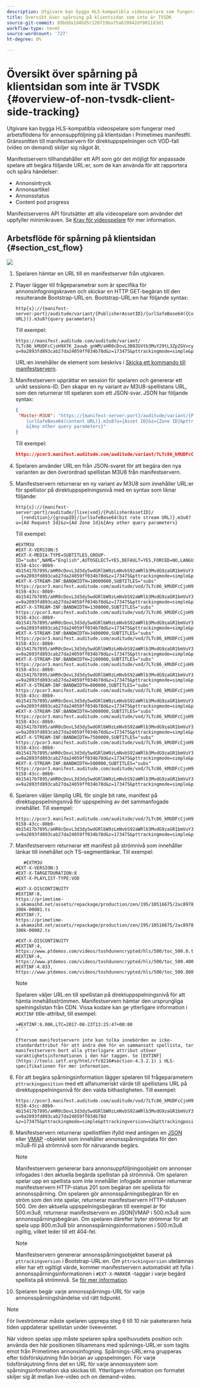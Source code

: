 ```yaml
---
description: Utgivare kan bygga HLS-kompatibla videospelare som fungerar med arbetsflödena för annonsuppföljning på klientsidan i Primetimes manifestfil. Gränssnitten till manifestservern för direktuppspelningen och VOD-fall (video on demand) skiljer sig något åt.
title: Översikt över spårning på klientsidan som inte är TVSDK
source-git-commit: 89bdda1d4bd5c126f19ba75a819942df901183d1
workflow-type: tm+mt
source-wordcount: '727'
ht-degree: 0%

---
```



# Översikt över spårning på klientsidan som inte är TVSDK {#overview-of-non-tvsdk-client-side-tracking}

Utgivare kan bygga HLS-kompatibla videospelare som fungerar med arbetsflödena för annonsuppföljning på klientsidan i Primetimes manifestfil. Gränssnitten till manifestservern för direktuppspelningen och VOD-fall (video on demand) skiljer sig något åt.

Manifestservern tillhandahåller ett API som gör det möjligt för anpassade spelare att begära följande URL:er, som de kan använda för att rapportera och spåra händelser:

* Annonsintryck
* Annonsartikel
* Annonsstatus
* Content pod progress

Manifestserverns API förutsätter att alla videospelare som använder det uppfyller minimikraven. Se [Krav för videospelare](/help/primetime-ad-insertion/~old-msapi-topics/ms-player-req.md) för mer information.

## Arbetsflöde för spårning på klientsidan {#section_cst_flow}

![](assets/pt_ssai_notvsdk_csat_ai-workflow.png)

1. Spelaren hämtar en URL till en manifestserver från utgivaren.
1. Player lägger till frågeparametrar som är specifika för annonsinfogningskraven och skickar en HTTP GET-begäran till den resulterande Bootstrap-URL:en. Bootstrap-URL:en har följande syntax:

   ```URL
   http{s}://{manifest-server:port}/auditude/variant/{PublisherAssetID}/{urlSafeBase64({Content URL})}.m3u8?{query parameters}
   ```

   Till exempel:

   ```URL
   https://manifest.auditude.com/auditude/variant/
   7LTc86_kMUDFcCjoH9X7K_2auwb_gnWM/aHR0cDovL3B0ZGVtb3MuY29tL3ZpZGVvcy90b3NoZHVuZW5jcnlwdGVkL2hscy90ZXN0Mi5tM3U4.m3u8?
   u=9a2893fd893cab27da24059ff034b78d&z=173475&pttrackingmode=simple&pttrackingversion=v2&__sid__=docExample02
   ```

   URL:en innehåller de element som beskrivs i [Skicka ett kommando till manifestservern](/help/primetime-ad-insertion/~old-msapi-topics/ms-getting-started/ms-sending-cmd.md).

1. Manifestservern upprättar en session för spelaren och genererar ett unikt sessions-ID. Den skapar en ny variant av M3U8-spellistans URL, som den returnerar till spelaren som ett JSON-svar. JSON har följande syntax:

   ```JSON
   {
    "Master-M3U8": "https://{manifest-server:port}/auditude/variant/{PublisherAssetID}/{SessionID}/
       {urlSafeBase64(content URL)}.m3u8?u={Asset ID}&z={Zone ID}&pttrackingmode=simple&pttrackingversion=v2
       &{Any other query parameters}"
   }
   ```

   Till exempel:

   ```JSON
   https://pcor3.manifest.auditude.com/auditude/variant/7LTc86_kMUDFcCjoH9X7K_2auwb_gnWM/f958bef8-9158-43cc-80b9-4b15417b7895/aHR0cDovL3B0ZGVtb3MuY29tL3ZpZGVvcy90b3NoZHVuZW5jcnlwdGVkL2hscy90ZXN0Mi5tM3U4.3u8?u=9a2893fd893cab27da24059ff034b78d&z=173475&pttrackingmode=simple&pttrackingversion=v2
   ```

1. Spelaren använder URL:en från JSON-svaret för att begära den nya varianten av den överordnad spellistan M3U8 från manifestservern.

1. Manifestservern returnerar en ny variant av M3U8 som innehåller URL:er för spellistor på direktuppspelningsnivå med en syntax som liknar följande:

   ```URL
   http{s}://{manifest-server:port}/auditude/{live|vod}/{PublisherAssetID}/
     {rendition}/{groupID}/{urlSafeBase64(bit rate stream URL)}.m3u8?u={Ad Request Id}&z={Ad Zone Id}&{Any other query parameters}
   ```

   Till exempel:

   ```URL
   #EXTM3U
   #EXT-X-VERSION:5
   #EXT-X-MEDIA:TYPE=SUBTITLES,GROUP-ID="subs",NAME="English",AUTOSELECT=YES,DEFAULT=YES,FORCED=NO,LANGUAGE="eng",URI="https://pcor3.manifest.auditude.com/auditude/vod/7LTc86_kMUDFcCjoH9X7K_2auwb_gnWM/webvtt/f958bef8-9158-43cc-80b9-4b15417b7895/aHR0cDovL3d3dy5wdGRlbW9zLmNvbS92aWRlb3MvdG9zaGR1bmVuY3J5cHRlZC9obHMvd2VidnR0L1RPUy1lbjIubTN1OA.m3u8?u=9a2893fd893cab27da24059ff034b78d&z=173475&pttrackingmode=simple&pttrackingversion=v2"
   #EXT-X-STREAM-INF:BANDWIDTH=10000000,SUBTITLES="subs"
   https://pcor3.manifest.auditude.com/auditude/vod/7LTc86_kMUDFcCjoH9X7K_2auwb_gnWM/10000/f958bef8-9158-43cc-80b9-4b15417b7895/aHR0cDovL3d3dy5wdGRlbW9zLmNvbS92aWRlb3MvdG9zaGR1bmVuY3J5cHRlZC9obHMvMTAwMDAvdG9jXzEwMDAwLm0zdTg.m3u8?u=9a2893fd893cab27da24059ff034b78d&z=173475&pttrackingmode=simple&pttrackingversion=v2
   #EXT-X-STREAM-INF:BANDWIDTH=1300000,SUBTITLES="subs"
   https://pcor3.manifest.auditude.com/auditude/vod/7LTc86_kMUDFcCjoH9X7K_2auwb_gnWM/1300/f958bef8-9158-43cc-80b9-4b15417b7895/aHR0cDovL3d3dy5wdGRlbW9zLmNvbS92aWRlb3MvdG9zaGR1bmVuY3J5cHRlZC9obHMvMTMwMC90b2NfMTMwMC5tM3U4.m3u8?u=9a2893fd893cab27da24059ff034b78d&z=173475&pttrackingmode=simple&pttrackingversion=v2
   #EXT-X-STREAM-INF:BANDWIDTH=3400000,SUBTITLES="subs"
   https://pcor3.manifest.auditude.com/auditude/vod/7LTc86_kMUDFcCjoH9X7K_2auwb_gnWM/3400/f958bef8-9158-43cc-80b9-4b15417b7895/aHR0cDovL3d3dy5wdGRlbW9zLmNvbS92aWRlb3MvdG9zaGR1bmVuY3J5cHRlZC9obHMvMzQwMC90b2NfMzQwMC5tM3U4.m3u8?u=9a2893fd893cab27da24059ff034b78d&z=173475&pttrackingmode=simple&pttrackingversion=v2
   #EXT-X-STREAM-INF:BANDWIDTH=2100000,SUBTITLES="subs"
   https://pcor3.manifest.auditude.com/auditude/vod/7LTc86_kMUDFcCjoH9X7K_2auwb_gnWM/2100/f958bef8-9158-43cc-80b9-4b15417b7895/aHR0cDovL3d3dy5wdGRlbW9zLmNvbS92aWRlb3MvdG9zaGR1bmVuY3J5cHRlZC9obHMvMjEwMC90b2NfMjEwMC5tM3U4.m3u8?u=9a2893fd893cab27da24059ff034b78d&z=173475&pttrackingmode=simple&pttrackingversion=v2
   #EXT-X-STREAM-INF:BANDWIDTH=800000,SUBTITLES="subs"
   https://pcor3.manifest.auditude.com/auditude/vod/7LTc86_kMUDFcCjoH9X7K_2auwb_gnWM/800/f958bef8-9158-43cc-80b9-4b15417b7895/aHR0cDovL3d3dy5wdGRlbW9zLmNvbS92aWRlb3MvdG9zaGR1bmVuY3J5cHRlZC9obHMvODAwL3RvY184MDAubTN1OA.m3u8?u=9a2893fd893cab27da24059ff034b78d&z=173475&pttrackingmode=simple&pttrackingversion=v2
   #EXT-X-STREAM-INF:BANDWIDTH=5000000,SUBTITLES="subs"
   https://pcor3.manifest.auditude.com/auditude/vod/7LTc86_kMUDFcCjoH9X7K_2auwb_gnWM/5000/f958bef8-9158-43cc-80b9-4b15417b7895/aHR0cDovL3d3dy5wdGRlbW9zLmNvbS92aWRlb3MvdG9zaGR1bmVuY3J5cHRlZC9obHMvNTAwMC90b2NfNTAwMC5tM3U4.m3u8?u=9a2893fd893cab27da24059ff034b78d&z=173475&pttrackingmode=simple&pttrackingversion=v2
   #EXT-X-STREAM-INF:BANDWIDTH=7500000,SUBTITLES="subs"
   https://pcor3.manifest.auditude.com/auditude/vod/7LTc86_kMUDFcCjoH9X7K_2auwb_gnWM/7500/f958bef8-9158-43cc-80b9-4b15417b7895/aHR0cDovL3d3dy5wdGRlbW9zLmNvbS92aWRlb3MvdG9zaGR1bmVuY3J5cHRlZC9obHMvNzUwMC90b2NfNzUwMC5tM3U4.m3u8?u=9a2893fd893cab27da24059ff034b78d&z=173475&pttrackingmode=simple&pttrackingversion=v2
   #EXT-X-STREAM-INF:BANDWIDTH=500000,SUBTITLES="subs"
   https://pcor3.manifest.auditude.com/auditude/vod/7LTc86_kMUDFcCjoH9X7K_2auwb_gnWM/500/f958bef8-9158-43cc-80b9-4b15417b7895/aHR0cDovL3d3dy5wdGRlbW9zLmNvbS92aWRlb3MvdG9zaGR1bmVuY3J5cHRlZC9obHMvNTAwL3RvY181MDAubTN1OA.m3u8?u=9a2893fd893cab27da24059ff034b78d&z=173475&pttrackingmode=simple&pttrackingversion=v2
   ```

1. Spelaren väljer lämplig URL för single bit rate, manifest på direktuppspelningsnivå för uppspelning av det sammanfogade innehållet. Till exempel:

   ```URL
   https://pcor3.manifest.auditude.com/auditude/vod/7LTc86_kMUDFcCjoH9X7K_2auwb_gnWM/500/f958bef8-9158-43cc-80b9-4b15417b7895/aHR0cDovL3d3dy5wdGRlbW9zLmNvbS92aWRlb3MvdG9zaGR1bmVuY3J5cHRlZC9obHMvNTAwL3RvY181MDAubTN1OA.m3u8?u=9a2893fd893cab27da24059ff034b78d&z=173475&pttrackingmode=simple&pttrackingversion=v2
   ```

1. Manifestservern returnerar ett manifest på strömnivå som innehåller länkar till innehållet och TS-segmentlänkar. Till exempel:

   ```
      #EXTM3U
   #EXT-X-VERSION:3
   #EXT-X-TARGETDURATION:8
   #EXT-X-PLAYLIST-TYPE:VOD
   
   #EXT-X-DISCONTINUITY
   #EXTINF:8,
   https://primetime-a.akamaihd.net/assets/repackage/production/zen/195/10516675/2ac89785ee8df17a31b2594c61f6921e-300k-00001.ts
   #EXTINF:7,
   https://primetime-a.akamaihd.net/assets/repackage/production/zen/195/10516675/2ac89785ee8df17a31b2594c61f6921e-300k-00002.ts
   
   #EXT-X-DISCONTINUITY
   #EXTINF:4,
   https://www.ptdemos.com/videos/toshdunencrypted/hls/500/toc_500.0.ts
   #EXTINF:4,
   https://www.ptdemos.com/videos/toshdunencrypted/hls/500/toc_500.4000.ts
   #EXTINF:4.833,
   https://www.ptdemos.com/videos/toshdunencrypted/hls/500/toc_500.8000.ts   
   ```

   >[!NOTE]
   >
   >Spelaren väljer URL:en till spellistan på direktuppspelningsnivå för att hämta innehållsströmmen. Manifestservern hämtar den ursprungliga spelningslistan från CDN. Vissa kodare kan ge ytterligare information i `#EXTINF` title-attribut, till exempel:
   >
   >
   ```
   >#EXTINF:6.006,LTC=2017-08-23T13:25:47+00:00
   >```

   Eftersom manifestservern inte kan tolka innebörden av icke-standardattribut för att ändra dem för en sammansatt spellista, tar manifestservern bort alla ytterligare attribut utöver varaktighetsinformationen i den här taggen. Se [EXTINF](https://tools.ietf.org/html/rfc8216#section-4.3.2.1) i HLS-specifikationen för mer information.

1. För att begära spårningsinformation lägger spelaren till frågeparametern `pttrackingposition` med ett alfanumeriskt värde till spellistans URL på direktuppspelningsnivå för den valda bithastigheten. Till exempel:

   ```URL
   https://pcor3.manifest.auditude.com/auditude/vod/7LTc86_kMUDFcCjoH9X7K_2auwb_gnWM/500/f958bef8-9158-43cc-80b9-4b15417b7895/aHR0cDovL3d3dy5wdGRlbW9zLmNvbS92aWRlb3MvdG9zaGR1bmVuY3J5cHRlZC9obHMvNTAwL3RvY181MDAubTN1OA.m3u8?u=9a2893fd893cab27da24059ff034b78d
   &z=173475&pttrackingmode=simple&pttrackingversion=v2&pttrackingposition=1
   ```

1. Manifestservern returnerar spellistfilen ifylld med antingen en  [JSON](/help/primetime-ad-insertion/~old-msapi-topics/ms-list-file-formats/notvsdk-csat-sidecar.md) eller [VMAP](/help/primetime-ad-insertion/~old-msapi-topics/ms-list-file-formats/notvsdk-csat-vmap.md) -objektet som innehåller annonsspårningsdata för den m3u8-fil på strömnivå som för närvarande begärs.

   >[!NOTE]
   >
   >Manifestservern genererar bara annonsuppföljningsobjekt om annonser infogades i den aktuella begärda spellistan på strömnivå. Om spelaren spelar upp en spellista som inte innehåller infogade annonser returnerar manifestservern HTTP-status 201 som begäran om spellista för annonsspårning. Om spelaren gör annonsspårningsbegäran för en ström som den inte spelar, returnerar manifestservern HTTP-statusen 500. Om den aktuella uppspelningsbegäran till exempel är för 500.m3u8, returnerar manifestservern en JSON|VMAP i 500.m3u8 som annonsspårningsbegäran. Om spelaren därefter byter strömmar för att spela upp 800.m3u8 blir annonsspårningsinformationen i 500.m3u8 ogiltig, vilket leder till ett 404-fel.

   >[!NOTE]
   >
   >Manifestservern genererar annonsspårningsobjektet baserat på `pttrackingversion` i Bootstrap-URL:en. Om `pttrackingversion` utelämnas eller har ett ogiltigt värde, kommer manifestservern automatiskt att fylla i annonsspårningsinformationen i `#EXT-X-MARKER` -taggar i varje begärd spellista på strömnivå. Se [för mer information](/help/primetime-ad-insertion/~old-msapi-topics/ms-at-effectiveness/ms-api-playlists.md).

1. Spelaren begär varje annonsspårnings-URL för varje annonsspårningshändelse vid rätt tidpunkt.

>[!NOTE]
>
>För liveströmmar måste spelaren upprepa steg 6 till 10 när paketeraren hela tiden uppdaterar spellistan under liveeventet.

När videon spelas upp måste spelaren spåra spelhuvudets position och använda den här positionen tillsammans med spårnings-URL:er som tagits emot från Primetimes annonsinfogning. Spårnings-URL:erna grupperas efter tidsförskjutning från början av uppspelningen. För varje tidsförskjutning finns det en URL för varje annonssystem som spårningsinformation ska skickas till. Ytterligare information om formatet skiljer sig åt mellan live-video och on demand-video.
